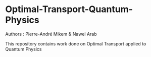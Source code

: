 # Optimal-Transport-Quantum-Physics

Authors : Pierre-André Mikem & Nawel Arab

This repository contains work done on Optimal Transport applied to Quantum Physics
